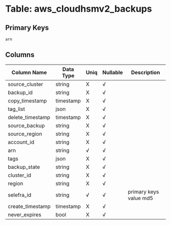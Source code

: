 # Table: aws_cloudhsmv2_backups

## Primary Keys 

```
arn
```


## Columns 

|  Column Name   |  Data Type  | Uniq | Nullable | Description | 
|  ----  | ----  | ----  | ----  | ---- | 
| source_cluster | string | X | √ |  | 
| backup_id | string | X | √ |  | 
| copy_timestamp | timestamp | X | √ |  | 
| tag_list | json | X | √ |  | 
| delete_timestamp | timestamp | X | √ |  | 
| source_backup | string | X | √ |  | 
| source_region | string | X | √ |  | 
| account_id | string | X | √ |  | 
| arn | string | √ | √ |  | 
| tags | json | X | √ |  | 
| backup_state | string | X | √ |  | 
| cluster_id | string | X | √ |  | 
| region | string | X | √ |  | 
| selefra_id | string | √ | √ | primary keys value md5 | 
| create_timestamp | timestamp | X | √ |  | 
| never_expires | bool | X | √ |  | 


